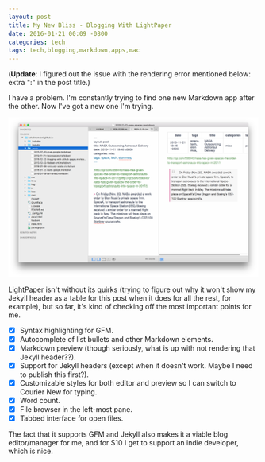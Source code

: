 ```yaml
---
layout: post
title: My New Bliss - Blogging With LightPaper
date: 2016-01-21 00:09 -0800
categories: tech
tags: tech,blogging,markdown,apps,mac
---
```


(**Update**: I figured out the issue with the rendering error mentioned below: extra ":" in the post title.)

I have a problem. I'm constantly trying to find one new Markdown app after the other. Now I've got a new one I'm trying.

<img src="img/lightpaper.png" width="800px" />

[LightPaper](http://lightpaper.42squares.in) isn't without its quirks (trying to figure out why it won't show my Jekyll header as a table for this post when it does for all the rest, for example), but so far, it's kind of checking off the most important points for me.

- [x] Syntax highlighting for GFM.
- [x] Autocomplete of list bullets and other Markdown elements.
- [x] Markdown preview (though seriously, what is up with not rendering that Jekyll header??).
- [x] Support for Jekyll headers (except when it doesn't work. Maybe I need to publish this first?).
- [x] Customizable styles for both editor and preview so I can switch to Courier New for typing.
- [x] Word count.
- [x] File browser in the left-most pane.
- [x] Tabbed interface for open files.

The fact that it supports GFM and Jekyll also makes it a viable blog editor/manager for me, and for $10 I get to support an indie developer, which is nice. 